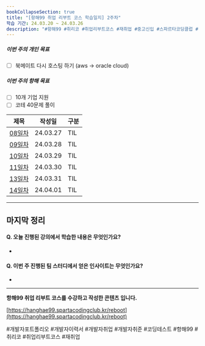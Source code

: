 ```yaml
---
bookCollapseSection: true
title: "[항해99 취업 리부트 코스 학습일지] 2주차"
학습 기간: 24.03.20 ~ 24.03.26
description: "#항해99 #취리코 #취업리부트코스 #재취업 #중고신입 #스파르타코딩클럽 #개발자포트폴리오 #개발자이력서 #개발자취업 #개발자취준"
---
```

##### 이번 주의 개인 목표
- [ ] 북메이트 다시 호스팅 하기 (aws -> oracle cloud)

##### 이번 주의 항해 목표
- [ ] 10개 기업 지원
- [ ] 코테 40문제 풀이

| 제목                         | 작성일      | 구분  |
| -------------------------- | -------- | --- |
| [08일차](08일차.md)   | 24.03.27 | TIL |
| [09일차](09일차.md)   | 24.03.28 | TIL |
| [10일차](Hanghae99/2주차/10일차) | 24.03.29 | TIL |
| [11일차](Hanghae99/2주차/11일차) | 24.03.30 | TIL |
| [13일차](Hanghae99/2주차/13일차) | 24.03.31 | TIL |
| [14일차](Hanghae99/2주차/14일차) | 24.04.01 | TIL |

---
마지막 정리
---
#### Q. 오늘 진행된 강의에서 학습한 내용은 무엇인가요?
- 

#### Q. 이번 주 진행된 팀 스터디에서 얻은 인사이트는 무엇인가요?
- 

---
**항해99 취업 리부트 코스를 수강하고 작성한 콘텐츠 입니다.**

[https://hanghae99.spartacodingclub.kr/reboot](https://hanghae99.spartacodingclub.kr/reboot)

#개발자포트폴리오 #개발자이력서 #개발자취업 #개발자취준 #코딩테스트 #항해99 #취리코 #취업리부트코스 #재취업
